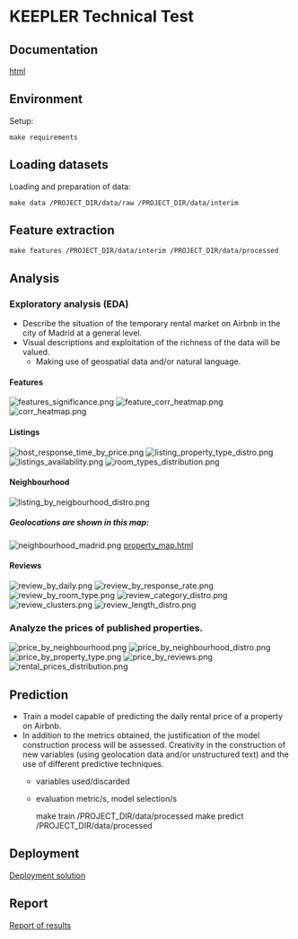 # KEEPLER Technical Test

## Documentation

[html](docs%2Fhtml)

## Environment

Setup:

    make requirements 

## Loading datasets

Loading and preparation of data:

    make data /PROJECT_DIR/data/raw /PROJECT_DIR/data/interim

## Feature extraction

    make features /PROJECT_DIR/data/interim /PROJECT_DIR/data/processed

## Analysis

### Exploratory analysis (EDA)

* Describe the situation of the temporary rental market on Airbnb in the city of Madrid at a general level.
* Visual descriptions and exploitation of the richness of the data will be valued.
  * Making use of geospatial data and/or natural language.

#### Features
![features_significance.png](reports/figures/features_significance.png)
![feature_corr_heatmap.png](reports/figures/feature_corr_heatmap.png)
![corr_heatmap.png](reports/figures/corr_heatmap.png)

#### Listings
![host_response_time_by_price.png](reports/figures/host_response_time_by_price.png)
![listing_property_type_distro.png](reports/figures/listing_property_type_distro.png)
![listings_availability.png](reports/figures/listings_availability.png)
![room_types_distribution.png](reports/figures/room_types_distribution.png)

#### Neighbourhood
![listing_by_neigbourhood_distro.png](reports/figures/listing_by_neigbourhood_distro.png)
##### Geolocations are shown in this map:
![neighbourhood_madrid.png](reports/figures/neighbourhood_madrid.png)
[property_map.html](reports%2Fproperty_map.html)

#### Reviews
![review_by_daily.png](reports/figures/review_by_daily.png)
![review_by_response_rate.png](reports/figures/review_by_response_rate.png)
![review_by_room_type.png](reports/figures/review_by_room_type.png)
![review_category_distro.png](reports/figures/review_category_distro.png)
![review_clusters.png](reports/figures/review_clusters.png)
![review_length_distro.png](reports/figures/review_length_distro.png)

### Analyze the prices of published properties.
![price_by_neighbourhood.png](reports/figures/price_by_neighbourhood.png)
![price_by_neighbourhood_distro.png](reports/figures/price_by_neighbourhood_distro.png)
![price_by_property_type.png](reports/figures/price_by_property_type.png)
![price_by_reviews.png](reports/figures/price_by_reviews.png)
![rental_prices_distribution.png](reports/figures/rental_prices_distribution.png)

## Prediction

* Train a model capable of predicting the daily rental price of a property on Airbnb.
* In addition to the metrics obtained, the justification of the model construction process will be assessed. Creativity in the construction of new variables (using geolocation data and/or unstructured text) and the use of different predictive techniques.
  * variables used/discarded
  * evaluation metric/s, model selection/s


    make train /PROJECT_DIR/data/processed
    make predict /PROJECT_DIR/data/processed


## Deployment

[Deployment solution](references%2FCHALLENGE.md)

## Report

[Report of results](references%2FREPORT.md)
